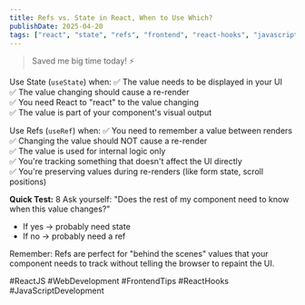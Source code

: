 ```yaml
---
title: Refs vs. State in React, When to Use Which?
publishDate: 2025-04-20
tags: ["react", "state", "refs", "frontend", "react-hooks", "javascript"]
---
```



>Saved me big time today! ⚡️

Use State (`useState`) when:
✅ The value needs to be displayed in your UI  
✅ The value changing should cause a re-render  
✅ You need React to "react" to the value changing  
✅ The value is part of your component's visual output  

Use Refs (`useRef`) when:
✅ You need to remember a value between renders  
✅ Changing the value should NOT cause a re-render  
✅ The value is used for internal logic only  
✅ You're tracking something that doesn't affect the UI directly  
✅ You're preserving values during re-renders (like form state, scroll positions)  

**Quick Test:**  8
Ask yourself: "Does the rest of my component need to know when this value changes?"  
- If yes → probably need state  
- If no → probably need a ref  

Remember: Refs are perfect for "behind the scenes" values that your component needs to track without telling the browser to repaint the UI.

#ReactJS #WebDevelopment #FrontendTips #ReactHooks #JavaScriptDevelopment